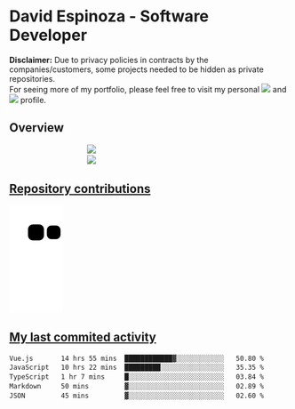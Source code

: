# David Espinoza - Software Developer
<div id="links">
  <p>
    <strong>Disclaimer:</strong> Due to privacy policies in contracts by the companies/customers, some projects needed to be hidden as private repositories. <br />
For seeing more of my portfolio, please feel free to visit my personal <a href="https://davidespinoza.dev" target="_blank"><img src="https://img.shields.io/badge/website-000000?style=for-the-badge&logo=About.me&logoColor=white" target="_blank"></a> and <a href="https://www.linkedin.com/in/despinozap" target="_blank"><img src="https://img.shields.io/badge/LinkedIn-0077B5?style=for-the-badge&logo=linkedin&logoColor=white" target="_blank"></a> profile.
  </p>
</div>

## Overview

<div id="stats">
  <a href="https://github.com/despinozap">
  <img height="180em" style="margin: 0em 10em;" src="https://github-readme-stats.vercel.app/api?username=despinozap&show_icons=true&include_all_commits=true&count_private=true&theme=default"/>
  <img height="180em" style="margin: 0em 10em;" src="https://github-readme-stats.vercel.app/api/top-langs/?username=despinozap&layout=compact&langs_count=7&theme=default"/>
</div>
 
## Repository contributions
<div id="snake"> 

  ![Snake animation](https://github.com/despinozap/despinozap/blob/output/github-contribution-grid-snake.svg)
</div>

## My last commited activity
<!--START_SECTION:waka-->

```txt
Vue.js       14 hrs 55 mins  ████████████▓░░░░░░░░░░░░   50.80 %
JavaScript   10 hrs 22 mins  █████████░░░░░░░░░░░░░░░░   35.35 %
TypeScript   1 hr 7 mins     █░░░░░░░░░░░░░░░░░░░░░░░░   03.84 %
Markdown     50 mins         ▓░░░░░░░░░░░░░░░░░░░░░░░░   02.89 %
JSON         45 mins         ▓░░░░░░░░░░░░░░░░░░░░░░░░   02.60 %
```

<!--END_SECTION:waka-->

